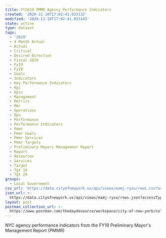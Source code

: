 ```yaml
---
title: FY2019 PMMR Agency Performance Indicators
created: '2020-11-10T17:02:41.033132'
modified: '2020-11-10T17:02:41.033143'
state: active
type: dataset
tags:
  - '2019'
  - 4 Month Actual
  - Actual
  - Critical
  - Desired Direction
  - Fiscal 2019
  - Fy19
  - Fy20
  - Goals
  - Indicators
  - Key Performance Indicators
  - Kpi
  - Kpis
  - Management
  - Metrics
  - Mmr
  - Operations
  - Ops
  - Performance
  - Performance Indicators
  - Pmmr
  - Pmmr Goals
  - Pmmr Services
  - Pmmr Targets
  - Preliminary Mayors Management Report
  - Report
  - Resources
  - Services
  - Target
  - Tgt 19
  - Tgt 20
groups:
  - Local Government
csv_url: 'https://data.cityofnewyork.us/api/views/eamj-ryxu/rows.csv?accessType=DOWNLOAD'
json_url: >-
  https://data.cityofnewyork.us/api/views/eamj-ryxu/rows.json?accessType=DOWNLOAD
layout: post
postman_collection_url: >-
  https://www.postman.com/thedaydasource/workspace/city-of-new-york/collection/15909983-f981d2d1-60b8-4d49-b1d0-651e782ec6e5
---
```

NYC agency performance indicators from the FY19 Preliminary Mayor's Management Report (PMMR)

